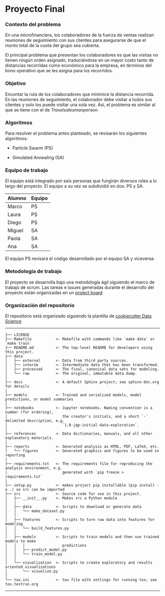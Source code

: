 Proyecto Final
==============================

### Contexto del problema

En una microfinanciera, los colaboradores de la fuerza de ventas realizan reuniones de seguimiento con sus clientes para asegurarse de que el monto total de la cuota del grupo sea cubierta. 

El principal problema que presentan los colaboradores es que las visitas no tienen ningún orden asignado, traduciéndose en un mayor costo tanto de distancias recorridas como económico para la empresa, en términos del bono operativo que se les asigna para los recorridos.

### Objetivo

Encontar la ruta de los colaboradores que minimice la distancia recorrida. En las reuniones de seguimiento, el colaborador debe visitar a todos sus clientes y solo los puede visitar una sola vez. Así, el problema es similar al que se tiene con el de $Travel salesman person$. 

### Algoritmos

Para resolver el problema antes planteado, se revisarán los siguientes algoritmos: 

+ Particle Swarm (PS)

+ Simulated Annealing (SA)


### Equipo de trabajo

El equipo está integrado por seis personas que fungirán diversos roles a lo largo del proyecto. El equipo a su vez se subdividió en dos: PS y SA. 

| Alumno | Equipo |
|--------|--------|
| Marco  | PS |
| Laura | PS |
| Diego | PS |
| Miguel | SA |
| Paola | SA |
| Ana   | SA |

El equipo PS revisará el código desarrollado por el equipo SA y viceversa. 

### Metodología de trabajo

El proyecto se desarrolla bajo una metodología ágil siguiendo el marco de trabajo de scrum. Las tareas e issues generadas durante el desarrollo del proyecto están organizadas en un [project board](https://github.com/lauragmz/proyecto-final-mno2020/projects/1)


### Organización del repositorio
El repositorio está organizado siguiendo la plantilla de [cookiecutter Data Science](https://drivendata.github.io/cookiecutter-data-science/)

------------

    ├── LICENSE
    ├── Makefile           <- Makefile with commands like `make data` or `make train`
    ├── README.md          <- The top-level README for developers using this project.
    ├── data
    │   ├── external       <- Data from third party sources.
    │   ├── interim        <- Intermediate data that has been transformed.
    │   ├── processed      <- The final, canonical data sets for modeling.
    │   └── raw            <- The original, immutable data dump.
    │
    ├── docs               <- A default Sphinx project; see sphinx-doc.org for details
    │
    ├── models             <- Trained and serialized models, model predictions, or model summaries
    │
    ├── notebooks          <- Jupyter notebooks. Naming convention is a number (for ordering),
    │                         the creator's initials, and a short `-` delimited description, e.g.
    │                         `1.0-jqp-initial-data-exploration`.
    │
    ├── references         <- Data dictionaries, manuals, and all other explanatory materials.
    │
    ├── reports            <- Generated analysis as HTML, PDF, LaTeX, etc.
    │   └── figures        <- Generated graphics and figures to be used in reporting
    │
    ├── requirements.txt   <- The requirements file for reproducing the analysis environment, e.g.
    │                         generated with `pip freeze > requirements.txt`
    │
    ├── setup.py           <- makes project pip installable (pip install -e .) so src can be imported
    ├── src                <- Source code for use in this project.
    │   ├── __init__.py    <- Makes src a Python module
    │   │
    │   ├── data           <- Scripts to download or generate data
    │   │   └── make_dataset.py
    │   │
    │   ├── features       <- Scripts to turn raw data into features for modeling
    │   │   └── build_features.py
    │   │
    │   ├── models         <- Scripts to train models and then use trained models to make
    │   │   │                 predictions
    │   │   ├── predict_model.py
    │   │   └── train_model.py
    │   │
    │   └── visualization  <- Scripts to create exploratory and results oriented visualizations
    │       └── visualize.py
    │
    └── tox.ini            <- tox file with settings for running tox; see tox.testrun.org


--------

